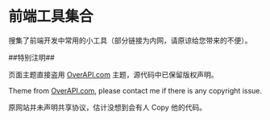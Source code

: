 前端工具集合
=====

搜集了前端开发中常用的小工具（部分链接为内网，请原谅给您带来的不便）。

##特别注明##

页面主题直接盗用 [OverAPI.com](http://overapi.com/) 主题，源代码中已保留版权声明。

Theme from [OverAPI.com](http://overapi.com/), please contact me if there is any copyright issue.

原网站并未声明共享协议，估计没想到会有人 Copy 他的代码。